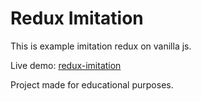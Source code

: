 # Redux Imitation
This is example imitation redux on vanilla js.

Live demo: [redux-imitation](https://elxor.github.io/redux-imitation)

Project made for educational purposes.